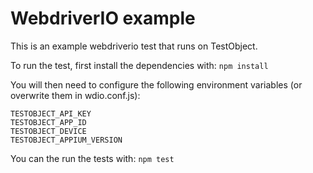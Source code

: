 # WebdriverIO example
This is an example webdriverio test that runs on TestObject.

To run the test, first install the dependencies with:
`npm install`

You will then need to configure the following environment variables (or overwrite them in wdio.conf.js):
```
TESTOBJECT_API_KEY
TESTOBJECT_APP_ID
TESTOBJECT_DEVICE
TESTOBJECT_APPIUM_VERSION
```

You can the run the tests with:
`npm test`

